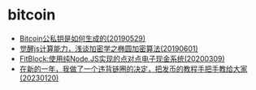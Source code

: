 # bitcoin
* [Bitcoin公私钥是如何生成的(20190529)](../20190529bitcoin/20190529bitcoin-key-gen/README.md)
* [觉醒js计算能力，浅谈加密学之椭圆加密算法(20190601)](../20190529bitcoin/20190601ecdsa-secp256k1/README.md)
* [FitBlock:使用纯Node.JS实现的点对点电子现金系统(20200309)](../20190529bitcoin/20200309fitblock-white-paper/README.md)
* [在新的一年，我做了一个违背链圈的决定，把发币的教程手把手教给大家(20230120)](../20190529bitcoin/20230120publish-coin/README.md)